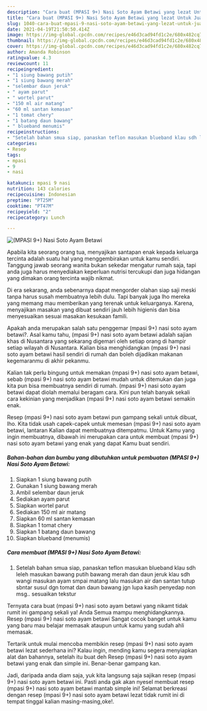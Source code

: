 ```yaml
---
description: "Cara buat (MPASI 9+) Nasi Soto Ayam Betawi yang lezat Untuk Jualan"
title: "Cara buat (MPASI 9+) Nasi Soto Ayam Betawi yang lezat Untuk Jualan"
slug: 1040-cara-buat-mpasi-9-nasi-soto-ayam-betawi-yang-lezat-untuk-jualan
date: 2021-04-19T21:50:50.414Z
image: https://img-global.cpcdn.com/recipes/e46d3cad94fd1c2e/680x482cq70/mpasi-9-nasi-soto-ayam-betawi-foto-resep-utama.jpg
thumbnail: https://img-global.cpcdn.com/recipes/e46d3cad94fd1c2e/680x482cq70/mpasi-9-nasi-soto-ayam-betawi-foto-resep-utama.jpg
cover: https://img-global.cpcdn.com/recipes/e46d3cad94fd1c2e/680x482cq70/mpasi-9-nasi-soto-ayam-betawi-foto-resep-utama.jpg
author: Amanda Robinson
ratingvalue: 4.3
reviewcount: 11
recipeingredient:
- "1 siung bawang putih"
- "1 siung bawang merah"
- "selembar daun jeruk"
- " ayam parut"
- " wortel parut"
- "150 ml air matang"
- "60 ml santan kemasan"
- "1 tomat chery"
- "1 batang daun bawang"
- " blueband menumis"
recipeinstructions:
- "Setelah bahan smua siap, panaskan teflon masukan blueband klau sdh leleh masukan bawang putih bawang merah dan daun jeruk klau sdh wangi masukan ayam smpai matang lalu masukan air dan santan tutup sbntar susul dgn tomat dan daun bawang jgn lupa kasih penyedap non msg.. sesuaikan tekstur"
categories:
- Resep
tags:
- mpasi
- 9
- nasi

katakunci: mpasi 9 nasi 
nutrition: 143 calories
recipecuisine: Indonesian
preptime: "PT25M"
cooktime: "PT47M"
recipeyield: "2"
recipecategory: Lunch

---
```



![(MPASI 9+) Nasi Soto Ayam Betawi](https://img-global.cpcdn.com/recipes/e46d3cad94fd1c2e/680x482cq70/mpasi-9-nasi-soto-ayam-betawi-foto-resep-utama.jpg)

Apabila kita seorang orang tua, menyajikan santapan enak kepada keluarga tercinta adalah suatu hal yang menggembirakan untuk kamu sendiri. Tanggung jawab seorang  wanita bukan sekedar mengatur rumah saja, tapi anda juga harus menyediakan keperluan nutrisi tercukupi dan juga hidangan yang dimakan orang tercinta wajib nikmat.

Di era  sekarang, anda sebenarnya dapat mengorder olahan siap saji meski tanpa harus susah membuatnya lebih dulu. Tapi banyak juga lho mereka yang memang mau memberikan yang terenak untuk keluarganya. Karena, menyajikan masakan yang dibuat sendiri jauh lebih higienis dan bisa menyesuaikan sesuai masakan kesukaan famili. 



Apakah anda merupakan salah satu penggemar (mpasi 9+) nasi soto ayam betawi?. Asal kamu tahu, (mpasi 9+) nasi soto ayam betawi adalah sajian khas di Nusantara yang sekarang digemari oleh setiap orang di hampir setiap wilayah di Nusantara. Kalian bisa menghidangkan (mpasi 9+) nasi soto ayam betawi hasil sendiri di rumah dan boleh dijadikan makanan kegemaranmu di akhir pekanmu.

Kalian tak perlu bingung untuk memakan (mpasi 9+) nasi soto ayam betawi, sebab (mpasi 9+) nasi soto ayam betawi mudah untuk ditemukan dan juga kita pun bisa membuatnya sendiri di rumah. (mpasi 9+) nasi soto ayam betawi dapat diolah memalui beragam cara. Kini pun telah banyak sekali cara kekinian yang menjadikan (mpasi 9+) nasi soto ayam betawi semakin enak.

Resep (mpasi 9+) nasi soto ayam betawi pun gampang sekali untuk dibuat, lho. Kita tidak usah capek-capek untuk memesan (mpasi 9+) nasi soto ayam betawi, lantaran Kalian dapat membuatnya ditempatmu. Untuk Kamu yang ingin membuatnya, dibawah ini merupakan cara untuk membuat (mpasi 9+) nasi soto ayam betawi yang enak yang dapat Kamu buat sendiri.

<!--inarticleads1-->

##### Bahan-bahan dan bumbu yang dibutuhkan untuk pembuatan (MPASI 9+) Nasi Soto Ayam Betawi:

1. Siapkan 1 siung bawang putih
1. Gunakan 1 siung bawang merah
1. Ambil selembar daun jeruk
1. Sediakan  ayam parut
1. Siapkan  wortel parut
1. Sediakan 150 ml air matang
1. Siapkan 60 ml santan kemasan
1. Siapkan 1 tomat chery
1. Siapkan 1 batang daun bawang
1. Siapkan  blueband (menumis)




<!--inarticleads2-->

##### Cara membuat (MPASI 9+) Nasi Soto Ayam Betawi:

1. Setelah bahan smua siap, panaskan teflon masukan blueband klau sdh leleh masukan bawang putih bawang merah dan daun jeruk klau sdh wangi masukan ayam smpai matang lalu masukan air dan santan tutup sbntar susul dgn tomat dan daun bawang jgn lupa kasih penyedap non msg.. sesuaikan tekstur




Ternyata cara buat (mpasi 9+) nasi soto ayam betawi yang nikamt tidak rumit ini gampang sekali ya! Anda Semua mampu menghidangkannya. Resep (mpasi 9+) nasi soto ayam betawi Sangat cocok banget untuk kamu yang baru mau belajar memasak ataupun untuk kamu yang sudah ahli memasak.

Tertarik untuk mulai mencoba membikin resep (mpasi 9+) nasi soto ayam betawi lezat sederhana ini? Kalau ingin, mending kamu segera menyiapkan alat dan bahannya, setelah itu buat deh Resep (mpasi 9+) nasi soto ayam betawi yang enak dan simple ini. Benar-benar gampang kan. 

Jadi, daripada anda diam saja, yuk kita langsung saja sajikan resep (mpasi 9+) nasi soto ayam betawi ini. Pasti anda gak akan nyesel membuat resep (mpasi 9+) nasi soto ayam betawi mantab simple ini! Selamat berkreasi dengan resep (mpasi 9+) nasi soto ayam betawi lezat tidak rumit ini di tempat tinggal kalian masing-masing,oke!.

